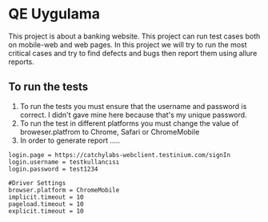 # QE Uygulama
This project is about a banking website.
This project can run test cases both on mobile-web and web pages.
In this project we will try to run the most critical cases and try to find defects and bugs then report them using allure reports.
## To run the tests
1. To run the tests you must ensure that the username and password is correct. I didn't gave mine here because that's my unique password.
2. To run the test in different platforms you must change the value of broweser.platfrom to Chrome, Safari or ChromeMobile
3. In order to generate report .....
```properties
login.page = https://catchylabs-webclient.testinium.com/signIn
login.username = testkullancısı
login.password = test1234

#Driver Settings
browser.platform = ChromeMobile
implicit.timeout = 10
pageload.timeout = 10
explicit.timeout = 10
```

